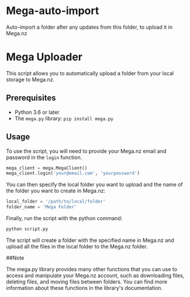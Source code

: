 # Mega-auto-import
Auto-import a folder after any updates from this folder, to upload it in Mega.nz

# Mega Uploader

This script allows you to automatically upload a folder from your local storage to Mega.nz.

## Prerequisites

- Python 3.6 or later
- The `mega.py` library: `pip install mega.py`

## Usage

To use the script, you will need to provide your Mega.nz email and password in the `login` function.

```python
mega_client = mega.MegaClient()
mega_client.login('your@email.com', 'yourpassword')
```
You can then specify the local folder you want to upload and the name of the folder you want to create in Mega.nz:
```python
local_folder = '/path/to/local/folder'
folder_name = 'Mega Folder'
```
Finally, run the script with the python command:

```python
python script.py
```
The script will create a folder with the specified name in Mega.nz and upload all the files in the local folder to the Mega.nz folder.

##Note

The mega.py library provides many other functions that you can use to access and manipulate your Mega.nz account, such as downloading files, deleting files, and moving files between folders. You can find more information about these functions in the library's documentation.
